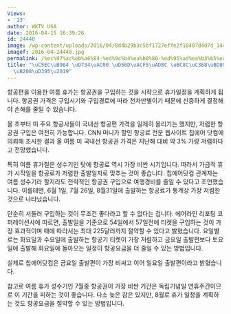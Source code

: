 ```yaml
---
Views:
- '13'
author: WKTV USA
date: 2016-04-15 16:39:26
id: 24440
image: /wp-content/uploads/2016/04/8d4b29b3c5bf1727effe2f10407d4d7d_1449865938_0444.png
imagef: 2016-04-24440.jpg
permalink: /%ec%97%ac%eb%a6%84-%ed%9c%b4%ea%b0%80-%ed%95%ad%ea%b3%b5%ea%b6%8c-%eb%b2%8c%ec%8d%a8%eb%b6%80%ed%84%b0-%eb%88%88%ed%8c%85/
title: "\uC5EC\uB984 \uD734\uAC00 \uD56D\uACF5\uAD8C \uBC8C\uC368\uBD80\uD130 \u2018\
  \uB208\uD305\u2019"
---
```


항공편을 이용한 여름 휴가는 항공권을 구입하는 것을 시작으로 휴가일정을 계획하게 됩니다. 항공권 가격은 구입시기와 구입경로에 따라 천차만별이기 때문에 신중하게 결정해야 손해를 줄일 수 있습니다.

올 초부터 미 주요 항공사들이 국내선 항공편 가격을 일제히 올리기는 했지만, 저렴한 항공권 구입은 여전히 가능합니다. CNN 머니가 할인 항공료 전문 웹사이트 칩에어 닷컴에 의뢰해 조사한 결과 올 여름 미 국내선 항공권 가격은 지난해 대비 약 3% 가량 저렴하다고 전망했습니다.

특히 여름 휴가철은 성수기인 탓에 항공료 역시 가장 비싼 시기입니다. 따라서 가급적 휴가 시작일을 항공료가 저렴한 출발일자로 맞추는 것이 좋습니다. 칩에어닷컴 관계자는 여름 성수기라 할지라도 전략적인 항공권 구입으로 여행경비를 줄일 수 있다고 조언했습니다. 이를테면, 6월 1일, 7월 26일, 8월31일에 출발하는 항공료가 통계상 가장 저렴한 것으로 나타났습니다.

단순히 서둘러 구입하는 것이 무조건 좋다라고 할 수 없다는 겁니다. 에어라인 리포팅 코퍼레이션사에 따르면, 출발일을 기준으로 54일에서 57일전에 티켓을 구입하는 것이 가장 효과적이며 때에 따라서는 최대 225달러까지 절약할 수 있다고 밝혔습니다. 요일별로는 화요일과 수요일에 출발하는 항공기 티켓이 가장 저렴하고 금요일 출발편보다 토요일에 출발해 화요일에 돌아오는 일정이 항공요금을 더 줄일 수 있는 방법입니다.

실제로 칩에어닷컴은 금요일 출발편이 가장 비싸고 이어 일요일 출발편이라고 밝혔습니다.

참고로 여름 휴가 성수기인 7월중 항공권이 가장 비싼 기간은 독립기념일 연휴주간이므로 이 기간을 피하는 것이 좋습니다. 다소 늦은 감은 있지만, 8월로 휴가 일정을 계획하는 것도 항공요금을 절약할 수 있는 방법입니다.